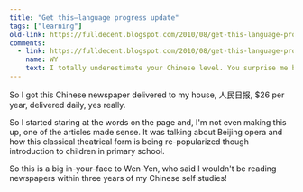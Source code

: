 ```yaml
---
title: "Get this—language progress update"
tags: ["learning"]
old-link: https://fulldecent.blogspot.com/2010/08/get-this-language-progress-update.html
comments:
  - link: https://fulldecent.blogspot.com/2010/08/get-this-language-progress-update.html#comment-4666132614390346490
    name: WY
    text: I totally underestimate your Chinese level. You surprise me by being able to read the articles from newspapers. <br /><br />Good job!
---
```


So I got this Chinese newspaper delivered to my house, 人民日报, $26 per
year, delivered daily, yes really.

So I started staring at the words on the page and, I'm not even making
this up, one of the articles made sense. It was talking about Beijing
opera and how this classical theatrical form is being re-popularized
though introduction to children in primary school.

So this is a big in-your-face to Wen-Yen, who said I wouldn't be
reading newspapers within three years of my Chinese self studies!
